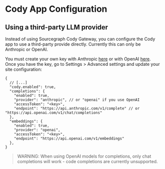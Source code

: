 # Cody App Configuration

## Using a third-party LLM provider

Instead of using Sourcegraph Cody Gateway, you can configure the Cody app to use a third-party provide directly. Currently this can only be Anthropic or OpenAI.

You must create your own key with Anthropic [here](https://console.anthropic.com/account/keys) or with OpenAI [here](https://beta.openai.com/account/api-keys). Once you have the key, go to Settings > Advanced settings and update your site configuration:

```jsonc
{
  // [...]
  "cody.enabled": true,
  "completions": {
    "enabled": true,
    "provider": "anthropic", // or "openai" if you use OpenAI
    "accessToken": "<key>",
    "endpoint": "https://api.anthropic.com/v1/complete" // or "https://api.openai.com/v1/chat/completions"
  },
  "embeddings": {
    "enabled": true,
    "provider": "openai",
    "accessToken": "<key>",
    "endpoint": "https://api.openai.com/v1/embeddings"
  },
}
```

> WARNING: When using OpenAI models for completions, only chat completions will work - code completions are currently unsupported.
